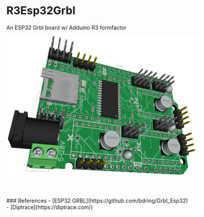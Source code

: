 # R3Esp32Grbl
An ESP32 Grbl board w/ Adduino R3 formfactor


![3D Board](R3Esp32Grbl_MB.png)

<br/>
<br/>
### References
  - [ESP32 GRBL](https://github.com/bdring/Grbl_Esp32) <br/>
  - [Diptrace](https://diptrace.com/) <br/>
